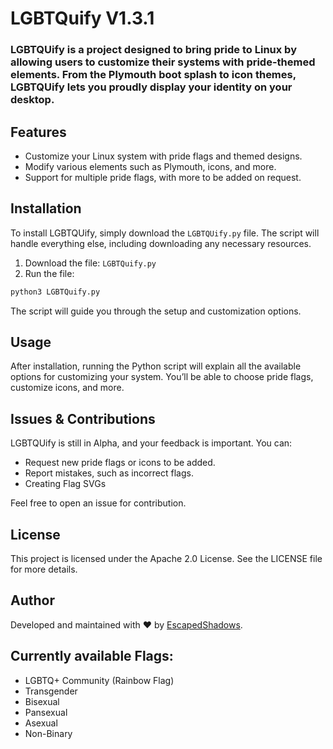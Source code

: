 # LGBTQuify V1.3.1
 
### LGBTQUify is a project designed to bring pride to Linux by allowing users to customize their systems with pride-themed elements. From the Plymouth boot splash to icon themes, LGBTQUify lets you proudly display your identity on your desktop.

## Features
- Customize your Linux system with pride flags and themed designs.
- Modify various elements such as Plymouth, icons, and more.
- Support for multiple pride flags, with more to be added on request.

## Installation
To install LGBTQUify, simply download the `LGBTQUify.py` file. The script will handle everything else, including downloading any necessary resources.

1. Download the file: `LGBTQuify.py`
2. Run the file:
```bash
python3 LGBTQuify.py
```
The script will guide you through the setup and customization options.

## Usage
After installation, running the Python script will explain all the available options for customizing your system. You’ll be able to choose pride flags, customize icons, and more.

## Issues & Contributions
LGBTQUify is still in Alpha, and your feedback is important. You can:
- Request new pride flags or icons to be added.
- Report mistakes, such as incorrect flags.
- Creating Flag SVGs

Feel free to open an issue for contribution.

## License
This project is licensed under the Apache 2.0 License. See the LICENSE file for more details.

## Author
Developed and maintained with ❤️ by [EscapedShadows](https://escapedshadows.com).

## Currently available Flags:
- LGBTQ+ Community (Rainbow Flag)
- Transgender
- Bisexual
- Pansexual
- Asexual
- Non-Binary